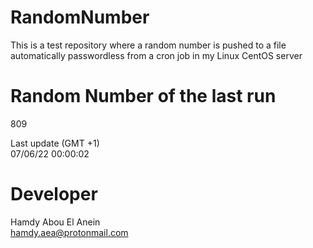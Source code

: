 # RandomNumber    
This is a test repository where a random number is pushed to a file automatically passwordless from a cron job in my Linux CentOS server    
# Random Number of the last run   
809
      
Last update (GMT +1)    
07/06/22 00:00:02
# Developer    
Hamdy Abou El Anein   
hamdy.aea@protonmail.com

